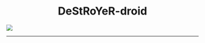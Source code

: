 <h1 align = "center"> DeStRoYeR-droid </h1>
<img src = "https://repository-images.githubusercontent.com/340868117/f2b32a00-cc75-11eb-8bf8-1bf1990e8868"
align = "center">

<hr>
